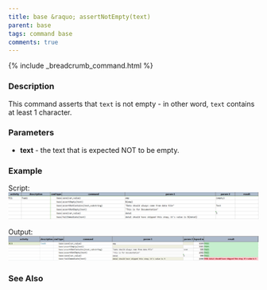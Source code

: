 ```yaml
---
title: base &raquo; assertNotEmpty(text)
parent: base
tags: command base
comments: true
---
```

{% include _breadcrumb_command.html %}


### Description
This command asserts that `text` is not empty - in other word, `text` contains at least 1 character.


### Parameters
- **text** \- the text that is expected NOT to be empty.


### Example
Script:
![script](image/assertNotEmpty_01.png)

Output:
![output](image/assertNotEmpty_02.png)


### See Also
